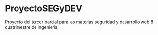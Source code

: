 # ProyectoSEGyDEV
Proyecto del tercer parcial para las materias seguridad y desarrollo web 8 cuatrimestre de ingeniería.
